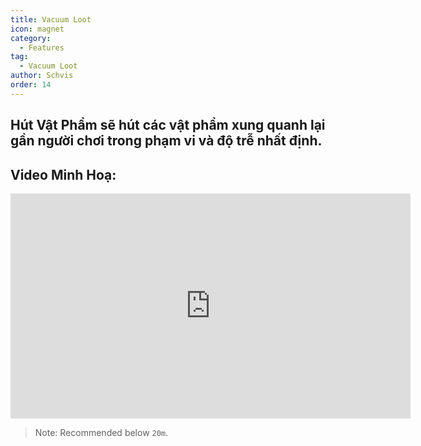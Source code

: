```yaml
---
title: Vacuum Loot
icon: magnet
category:
  - Features
tag:
  - Vacuum Loot
author: Schvis
order: 14
---
```


## Hút Vật Phẩm sẽ hút các vật phẩm xung quanh lại gần người chơi trong phạm vi và độ trễ nhất định.

## Video Minh Hoạ:

<div class="iframe-container"><iframe width="640" height="360" src="https://www.youtube.com/embed/iMElTsNF77c?list=PL5eI1Tb64p56g27qfYk7VuFTz4FK6YrKa" title="Korepi - Vacuum Loot" frameborder="0" allow="accelerometer; autoplay; clipboard-write; encrypted-media; gyroscope; picture-in-picture; web-share" allowfullscreen></iframe></div>

> Note: Recommended below `20m`.
